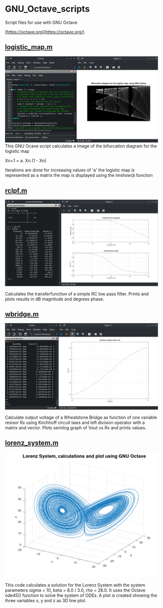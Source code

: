 # GNU_Octave_scripts
Script files for use with GNU Octave

[https://octave.org](https://octave.org/)

## [logistic_map.m](logistic_map.m)

![logistic_map_code_plot.png](logistic_map_code_plot.png)
This GNU Ocave script calculates a image of the bifurcation diagram 
for the logistic map 

Xn+1 = a. Xn.(1 - Xn)

Iterations are done for increasing values of 'a'
the logistic map is represented as a matrix
the map is displayed using the imshow(à function

## [rclpf.m](rclpf.m)

![screenshot_rclpf_result.png](screenshot_rclpf_result.png)

Calculates the transferfunction of a simple RC low pass filter. 
Prints and plots results in dB magnitude and degrees phase.

## [wbridge.m](wbridge.m)

![wbridge_screenshot.png](wbridge_screenshot.png)

Calculate output voltage of a Wheatstone Bridge as function of one
variable resisor Rx using Kirchhoff circuit laws and 
left division operator with a matrix and vector.
Plots semilog graph of Vout vs Rx and prints values.

## [lorenz_system.m](lorenz_system.m)

![lorenz_system_plot3_octave.png](lorenz_system_plot3_octave.png)

This code calculates a solution for the Lorenz System with the system parameters sigma = 10, beta = 8.0 / 3.0, rho = 28.0.
It uses the Octave ode45() function to solve the system of ODEs. 
A plot is created showing the three variables x, y and z as 3D line plot.
